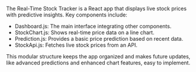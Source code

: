 The Real-Time Stock Tracker is a React app that displays live stock prices with predictive insights. Key components include:

- Dashboard.js: The main interface integrating other components.
- StockChart.js: Shows real-time price data on a line chart.
- Prediction.js: Provides a basic price prediction based on recent data.
- StockApi.js: Fetches live stock prices from an API.

This modular structure keeps the app organized and makes future updates, like advanced predictions and enhanced chart features, easy to implement.
